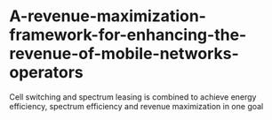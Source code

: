# A-revenue-maximization-framework-for-enhancing-the-revenue-of-mobile-networks-operators
Cell switching and spectrum leasing is combined to achieve energy efficiency, spectrum efficiency and revenue maximization in one goal
